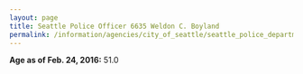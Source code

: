 ```yaml
---
layout: page
title: Seattle Police Officer 6635 Weldon C. Boyland
permalink: /information/agencies/city_of_seattle/seattle_police_department/copbook/6635/
---
```


**Age as of Feb. 24, 2016:** 51.0
